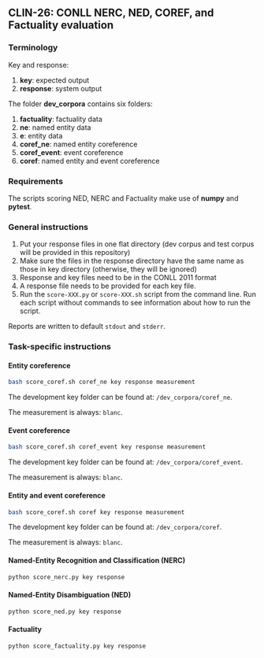 ## CLIN-26: CONLL NERC, NED, COREF, and Factuality evaluation

### Terminology

Key and response:

1. **key**: expected output
2. **response**: system output

The folder **dev_corpora** contains six folders:

1. **factuality**: factuality data
2. **ne**: named entity data
3. **e**: entity data
4. **coref_ne**: named entity coreference
5. **coref_event**: event coreference
6. **coref**: named entity and event coreference

### Requirements

The scripts scoring NED, NERC and Factuality make use of **numpy** and **pytest**.

### General instructions

1. Put your response files in one flat directory (dev corpus and test corpus will be provided in this repository)
2. Make sure the files in the response directory have the same name as those in key directory (otherwise, they will be ignored)
3. Response and key files need to be in the CONLL 2011 format
4. A response file needs to be provided for each key file.
5. Run the `score-XXX.py` or `score-XXX.sh` script from the command line. Run each script without commands to see information about how to run the script.

Reports are written to default `stdout` and `stderr`.

### Task-specific instructions

#### Entity coreference

```bash
bash score_coref.sh coref_ne key response measurement
```

The development key folder can be found at: `/dev_corpora/coref_ne`.

The measurement is always: `blanc`.

#### Event coreference

```bash
bash score_coref.sh coref_event key response measurement
```

The development key folder can be found at: `/dev_corpora/coref_event`.

The measurement is always: `blanc`.

#### Entity and event coreference

```bash
bash score_coref.sh coref key response measurement
```

The development key folder can be found at: `/dev_corpora/coref`.

The measurement is always: `blanc`.

#### Named-Entity Recognition and Classification (NERC)

```bash
python score_nerc.py key response
```

#### Named-Entity Disambiguation (NED)

```bash
python score_ned.py key response
```

#### Factuality

```bash
python score_factuality.py key response
```
